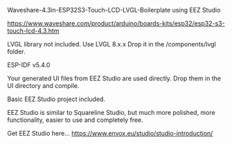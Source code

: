 Waveshare-4.3in-ESP32S3-Touch-LCD-LVGL-Boilerplate using EEZ Studio

https://www.waveshare.com/product/arduino/boards-kits/esp32/esp32-s3-touch-lcd-4.3.htm

LVGL library not included. Use LVGL 8.x.x Drop it in the /components/lvgl folder.

ESP-IDF v5.4.0

Your generated UI files from EEZ Studio are used directly. Drop them in the UI directory and compile. 

Basic EEZ Studio project included.

EEZ Studio is similar to Squareline Studio, but much more polished, more functionality, easier to use and completely free. 

Get EEZ Studio here... https://www.envox.eu/studio/studio-introduction/
